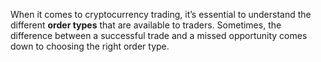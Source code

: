 When it comes to cryptocurrency trading, it’s essential to understand the different **order types** that are available to traders. Sometimes, the difference between a successful trade and a missed opportunity comes down to choosing the right order type.